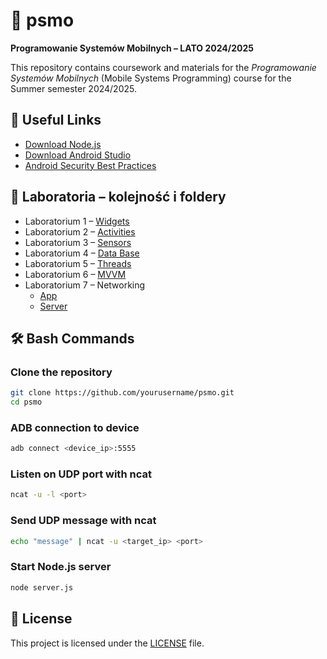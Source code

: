 
# 📱 psmo  
**Programowanie Systemów Mobilnych – LATO 2024/2025**

This repository contains coursework and materials for the *Programowanie Systemów Mobilnych* (Mobile Systems Programming) course for the Summer semester 2024/2025.

## 🔗 Useful Links
- [Download Node.js](https://nodejs.org/)
- [Download Android Studio](https://developer.android.com/studio)
- [Android Security Best Practices](https://developer.android.com/privacy-and-security/security-config)

## 🧪 Laboratoria – kolejność i foldery
- Laboratorium 1 – [Widgets](./FiveWidgetsApp)
- Laboratorium 2 – [Activities](./ThreeActivityApp)
- Laboratorium 3 – [Sensors](./ThreeSensorsApp)
- Laboratorium 4 – [Data Base](./simpleDbApp)
- Laboratorium 5 – [Threads](./ConcurrentApp)
- Laboratorium 6 – [MVVM](./mvvmDbapp)
- Laboratorium 7 – Networking  
   - [App](./NetworkApp)  
   - [Server](./post-api-server)

## 🛠️ Bash Commands

### Clone the repository
```bash
git clone https://github.com/yourusername/psmo.git
cd psmo
```

### ADB connection to device
```bash
adb connect <device_ip>:5555
```

### Listen on UDP port with ncat
```bash
ncat -u -l <port>
```

### Send UDP message with ncat
```bash
echo "message" | ncat -u <target_ip> <port>
```

### Start Node.js server
```bash
node server.js
```

## 📄 License
This project is licensed under the [LICENSE](./LICENSE) file.
